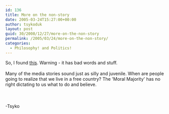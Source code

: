 ```yaml
---
id: 136
title: More on the non-story
date: 2005-03-24T15:27:00+00:00
author: tsykoduk
layout: post
guid: 30/2008/12/27/more-on-the-non-story
permalink: /2005/03/24/more-on-the-non-story/
categories:
  - Philosophy! and Politics!
---
```

<p>So, I found <a href=http://www.kuro5hin.org/story/2005/3/20/0359/57987>this</a>. Warning - it has bad words and stuff.<br /><br />Many of the media stories sound just as silly and juvenile. When are people going to realize that we live in a free country? The 'Moral Majority' has no right dictating to us what to do and believe.<br /><br /><shakes head in disgust><br /><br />-Tsyko</shakes></p>